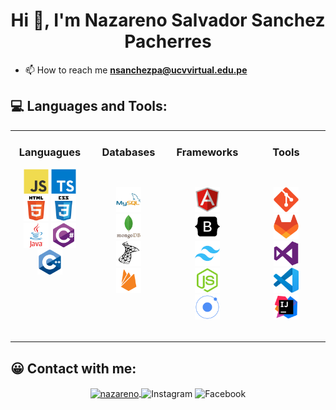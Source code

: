 
<h1 align="center">Hi 👋, I'm Nazareno Salvador Sanchez Pacherres</h1>

- 📫 How to reach me **nsanchezpa@ucvvirtual.edu.pe**



## 💻 Languages and Tools:
<table align="center"><tr><td valign="top" width="25%" align="center">



### Languagues  
<div align="center">  
  <p>
  <img src="https://raw.githubusercontent.com/devicons/devicon/master/icons/javascript/javascript-original.svg" alt="javascript" width="40" height="40"/> </a>
  <img src="https://raw.githubusercontent.com/devicons/devicon/master/icons/typescript/typescript-original.svg" alt="typescript" width="40" height="40"/> </a>
  <img src="https://raw.githubusercontent.com/devicons/devicon/master/icons/html5/html5-original-wordmark.svg" alt="html5" width="40" height="40"/> </a>
  <img src="https://raw.githubusercontent.com/devicons/devicon/master/icons/css3/css3-original-wordmark.svg" alt="css3" width="40" height="40"/> </a>
  <img src="https://raw.githubusercontent.com/devicons/devicon/master/icons/java/java-original-wordmark.svg" alt="css3" width="40" height="40"/> </a>
  <img src="https://raw.githubusercontent.com/devicons/devicon/master/icons/csharp/csharp-original.svg" alt="C#" width="40" height="40"/> 
 <img src="https://raw.githubusercontent.com/devicons/devicon/master/icons/cplusplus/cplusplus-original.svg" alt="C++" width="40" height="40"/>
 </p>
</div>

</td><td valign="top" width="25%" align="center">

  
  
### Databases
<div align="center" style="padding:15px">  
  <p>
 <img src="https://raw.githubusercontent.com/devicons/devicon/master/icons/mysql/mysql-original-wordmark.svg" alt="mysql" width="40" height="40"/>
 <img src="https://raw.githubusercontent.com/devicons/devicon/master/icons/mongodb/mongodb-original-wordmark.svg" alt="mongodb" width="40" height="40"/> 
 <img src="https://raw.githubusercontent.com/devicons/devicon/master/icons/microsoftsqlserver/microsoftsqlserver-plain.svg" alt="SQL Server" width="40" height="40"/>
 <img src="https://raw.githubusercontent.com/devicons/devicon/master/icons/firebase/firebase-plain.svg" alt="Firebase" width="40" height="40"/>
 </p>
</div>

  
  
</td><td valign="top" width="25%" align="center">
  
### Frameworks
<div align="center" style="padding:15px">  
  <p>
<img src="https://raw.githubusercontent.com/devicons/devicon/master/icons/angularjs/angularjs-original.svg" alt="Angular" width="40" height="40"/>
<img src="https://raw.githubusercontent.com/devicons/devicon/master/icons/bootstrap/bootstrap-plain.svg" alt="Bootstrap" width="40" height="40"/>
<img src="https://raw.githubusercontent.com/devicons/devicon/master/icons/tailwindcss/tailwindcss-plain.svg" alt="Tailwind CSS" width="40" height="40"/>
<img src="https://raw.githubusercontent.com/devicons/devicon/master/icons/nodejs/nodejs-original.svg" alt="Node.js" width="40" height="40"/>
<img src="https://raw.githubusercontent.com/devicons/devicon/master/icons/ionic/ionic-original.svg" alt="Ionic" width="40" height="40"/>
  </p>
</div>
  
  
 
</td><td valign="top" width="25%" align="center">
  
### Tools
<div align="center" style="padding:15px">  
  <p>
<img src="https://raw.githubusercontent.com/devicons/devicon/master/icons/git/git-original.svg" alt="Git" width="40" height="40"/>
<img src="https://raw.githubusercontent.com/devicons/devicon/master/icons/gitlab/gitlab-original.svg" alt="GitLab" width="40" height="40"/>
<img src="https://raw.githubusercontent.com/devicons/devicon/master/icons/visualstudio/visualstudio-plain.svg" alt="Visual Studio" width="40" height="40"/>
<img src="https://raw.githubusercontent.com/devicons/devicon/master/icons/vscode/vscode-original.svg" alt="Visual Studio Code" width="40" height="40"/>
<img src="https://raw.githubusercontent.com/devicons/devicon/master/icons/intellij/intellij-original.svg" alt="IntelliJ IDEA" width="40" height="40"/>
  </p>
</div>
  
</td></tr></table>  



## 😀 Contact with me:
<p align="center">
<a href="https://www.linkedin.com/in/nazareno-salvador-sanchez-pacherres-585839274" target="blank">
<img align="center" src="https://raw.githubusercontent.com/rahuldkjain/github-profile-readme-generator/master/src/images/icons/Social/linked-in-alt.svg" alt="nazareno" height="30" width="40" />
</a>

<img align="center" src="https://raw.githubusercontent.com/rahuldkjain/github-profile-readme-generator/master/src/images/icons/Social/instagram.svg" alt="Instagram" height="30" width="40" />
<img align="center" src="https://raw.githubusercontent.com/rahuldkjain/github-profile-readme-generator/master/src/images/icons/Social/facebook.svg" alt="Facebook" height="30" width="40" />

</p>

